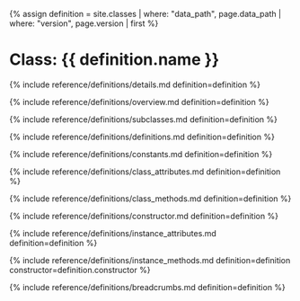 {% assign definition = site.classes | where: "data_path", page.data_path | where: "version", page.version | first %}

# Class: {{ definition.name }}

{% include reference/definitions/details.md definition=definition %}

{% include reference/definitions/overview.md definition=definition %}

{% include reference/definitions/subclasses.md definition=definition %}

{% include reference/definitions/definitions.md definition=definition %}

{% include reference/definitions/constants.md definition=definition %}

{% include reference/definitions/class_attributes.md definition=definition %}

{% include reference/definitions/class_methods.md definition=definition %}

{% include reference/definitions/constructor.md definition=definition %}

{% include reference/definitions/instance_attributes.md definition=definition %}

{% include reference/definitions/instance_methods.md definition=definition constructor=definition.constructor %}

{% include reference/definitions/breadcrumbs.md definition=definition %}
